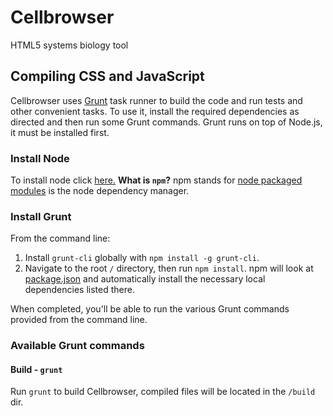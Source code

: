 Cellbrowser
===========
HTML5 systems biology tool

## Compiling CSS and JavaScript

Cellbrowser uses [Grunt](http://gruntjs.com/) task runner to build the code and run tests and other convenient tasks. 
To use it, install the required dependencies as directed and then run some Grunt commands. Grunt runs on top of Node.js, it must be installed first.

### Install Node
To install node click [here.](https://github.com/joyent/node/wiki/Installing-Node.js-via-package-manager)
**What is `npm`?** npm stands for [node packaged modules](http://npmjs.org/) is the node dependency manager.


### Install Grunt

From the command line:

1. Install `grunt-cli` globally with `npm install -g grunt-cli`.
2. Navigate to the root `/` directory, then run `npm install`. npm will look at [package.json](package.json) and automatically install the necessary local dependencies listed there.

When completed, you'll be able to run the various Grunt commands provided from the command line.

### Available Grunt commands

#### Build - `grunt`
Run `grunt` to build Cellbrowser, compiled files will be located in the `/build` dir.
